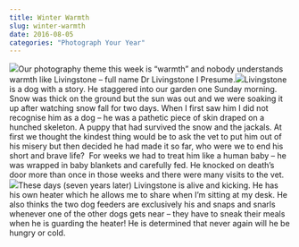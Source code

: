 ```yaml
---
title: Winter Warmth
slug: winter-warmth
date: 2016-08-05
categories: "Photograph Your Year"
---
```


<p><img src="http://res.cloudinary.com/dy6grlu8z/image/upload/v1558841819/lszy2wiamemdon980bvf.jpg"/>Our photography theme this week is “warmth” and nobody understands warmth like Livingstone – full name Dr Livingstone I Presume.<img src="http://res.cloudinary.com/dy6grlu8z/image/upload/v1558841819/c40jl9m6usgyc45gl1hk.jpg"/>Livingstone is a dog with a story. He staggered into our garden one Sunday morning. Snow was thick on the ground but the sun was out and we were soaking it up after watching snow fall for two days. When I first saw him I did not recognise him as a dog – he was a pathetic piece of skin draped on a hunched skeleton. A puppy that had survived the snow and the jackals. At first we thought the kindest thing would be to ask the vet to put him out of his misery but then decided he had made it so far, who were we to end his short and brave life?  For weeks we had to treat him like a human baby – he was wrapped in baby blankets and carefully fed. He knocked on death’s door more than once in those weeks and there were many visits to the vet.<img src="http://res.cloudinary.com/dy6grlu8z/image/upload/v1558841820/nmcpfjr8wiz2xplxjlul.jpg"/>These days (seven years later) Livingstone is alive and kicking. He has his own heater which he allows me to share when I’m sitting at my desk. He also thinks the two dog feeders are exclusively his and snaps and snarls whenever one of the other dogs gets near – they have to sneak their meals when he is guarding the heater! He is determined that never again will he be hungry or cold.</p>



